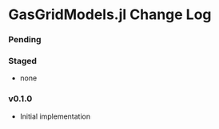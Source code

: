 GasGridModels.jl Change Log
=======================

### Pending

### Staged
- none

### v0.1.0
- Initial implementation
